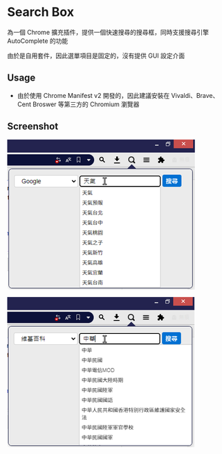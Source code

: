 # Search Box

為一個 Chrome 擴充插件，提供一個快速搜尋的搜尋框，同時支援搜尋引擎 AutoComplete 的功能

由於是自用套件，因此選單項目是固定的，沒有提供 GUI 設定介面

## Usage

* 由於使用 Chrome Manifest v2 開發的，因此建議安裝在 Vivaldi、Brave、Cent Broswer 等第三方的 Chromium 瀏覽器

## Screenshot

![](docs/images/001.png)

![](docs/images/002.png)





